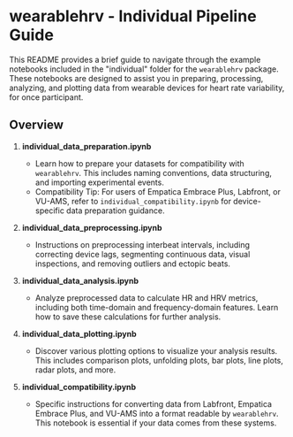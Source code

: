 # wearablehrv - Individual Pipeline Guide

This README provides a brief guide to navigate through the example notebooks included in the "individual" folder for the `wearablehrv` package. These notebooks are designed to assist you in preparing, processing, analyzing, and plotting data from wearable devices for heart rate variability, for once participant.

## Overview

1. **individual_data_preparation.ipynb**
   - Learn how to prepare your datasets for compatibility with `wearablehrv`. This includes naming conventions, data structuring, and importing experimental events.
   - Compatibility Tip: For users of Empatica Embrace Plus, Labfront, or VU-AMS, refer to `individual_compatibility.ipynb` for device-specific data preparation guidance.

2. **individual_data_preprocessing.ipynb**
   - Instructions on preprocessing interbeat intervals, including correcting device lags, segmenting continuous data, visual inspections, and removing outliers and ectopic beats.

3. **individual_data_analysis.ipynb**
   - Analyze preprocessed data to calculate HR and HRV metrics, including both time-domain and frequency-domain features. Learn how to save these calculations for further analysis.

4. **individual_data_plotting.ipynb**
   - Discover various plotting options to visualize your analysis results. This includes comparison plots, unfolding plots, bar plots, line plots, radar plots, and more.

5. **individual_compatibility.ipynb**
   - Specific instructions for converting data from Labfront, Empatica Embrace Plus, and VU-AMS into a format readable by `wearablehrv`. This notebook is essential if your data comes from these systems.